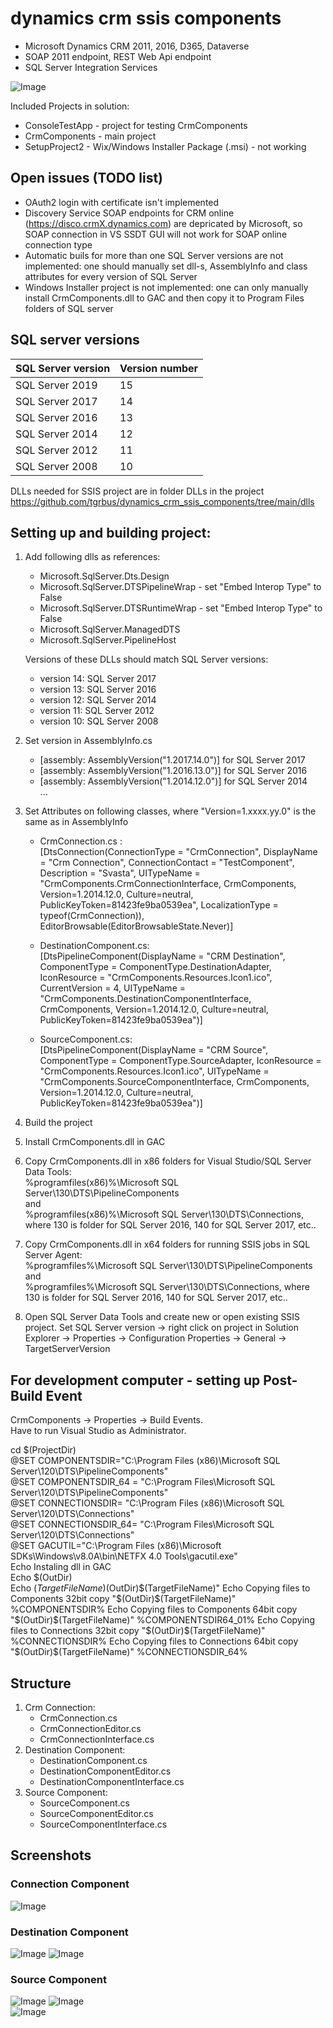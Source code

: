# dynamics crm ssis components

- Microsoft Dynamics CRM 2011, 2016, D365, Dataverse
- SOAP 2011 endpoint, REST Web Api endpoint
- SQL Server Integration Services

![Image](/Images/crm_ssis_destination02.png)

Included Projects in solution:
- ConsoleTestApp - project for testing CrmComponents
- CrmComponents - main project
- SetupProject2 - Wix/Windows Installer Package (.msi) - not working

## Open issues (TODO list)
- OAuth2 login with certificate isn't implemented
- Discovery Service SOAP endpoints for CRM online (https://disco.crmX.dynamics.com) are depricated by Microsoft, so SOAP connection in VS SSDT GUI will not work for SOAP online connection type
- Automatic buils for more than one SQL Server versions are not implemented: one should manually set dll-s, AssemblyInfo and class attributes for every version of SQL Server
- Windows Installer project is not implemented: one can only manually install CrmComponents.dll to GAC and then copy it to Program Files folders of SQL server

## SQL server versions
|SQL Server version|Version number|
|------------------|--------------|
|SQL Server 2019   | 15           |
|SQL Server 2017   | 14           |
|SQL Server 2016   | 13           |
|SQL Server 2014   | 12           |
|SQL Server 2012   | 11           |
|SQL Server 2008   | 10           |

DLLs needed for SSIS project are in folder DLLs in the project https://github.com/tgrbus/dynamics_crm_ssis_components/tree/main/dlls

## Setting up and building project:
1) Add following dlls as references:
	- Microsoft.SqlServer.Dts.Design
	- Microsoft.SqlServer.DTSPipelineWrap - set "Embed Interop Type" to False
	- Microsoft.SqlServer.DTSRuntimeWrap - set "Embed Interop Type" to False
	- Microsoft.SqlServer.ManagedDTS
	- Microsoft.SqlServer.PipelineHost

	Versions of these DLLs should match SQL Server versions:
   - version 14: SQL Server 2017
   - version 13: SQL Server 2016
   - version 12: SQL Server 2014			
   - version 11: SQL Server 2012
   - version 10: SQL Server 2008

2) Set version in AssemblyInfo.cs
	- [assembly: AssemblyVersion("1.2017.14.0")] for SQL Server 2017
	- [assembly: AssemblyVersion("1.2016.13.0")] for SQL Server 2016
	- [assembly: AssemblyVersion("1.2014.12.0")] for SQL Server 2014  
	...

3) Set Attributes on following classes, where "Version=1.xxxx.yy.0" is the same as in AssemblyInfo
	- CrmConnection.cs :     
		    [DtsConnection(ConnectionType = "CrmConnection", DisplayName = "Crm Connection", ConnectionContact = "TestComponent", Description = "Svasta",
         UITypeName = "CrmComponents.CrmConnectionInterface, CrmComponents, Version=1.2014.12.0, Culture=neutral, PublicKeyToken=81423fe9ba0539ea",
        LocalizationType = typeof(CrmConnection)), EditorBrowsable(EditorBrowsableState.Never)]
		
	- DestinationComponent.cs:  
    	    [DtsPipelineComponent(DisplayName = "CRM Destination", ComponentType = ComponentType.DestinationAdapter, 
         IconResource = "CrmComponents.Resources.Icon1.ico", CurrentVersion = 4,
        UITypeName = "CrmComponents.DestinationComponentInterface, CrmComponents, Version=1.2014.12.0, Culture=neutral, PublicKeyToken=81423fe9ba0539ea")]
	
	- SourceComponent.cs:  
		    [DtsPipelineComponent(DisplayName = "CRM Source", ComponentType = ComponentType.SourceAdapter, IconResource = "CrmComponents.Resources.Icon1.ico",
        UITypeName = "CrmComponents.SourceComponentInterface, CrmComponents, Version=1.2014.12.0, Culture=neutral, PublicKeyToken=81423fe9ba0539ea")]

4) Build the project

5) Install CrmComponents.dll in GAC

6) Copy CrmComponents.dll in x86 folders for Visual Studio/SQL Server Data Tools:  
    %programfiles(x86)%\Microsoft SQL Server\130\DTS\PipelineComponents  
    and  
    %programfiles(x86)%\Microsoft SQL Server\130\DTS\Connections, where 130 is folder for SQL Server 2016, 140 for SQL Server 2017, etc..

7) Copy CrmComponents.dll in x64 folders for running SSIS jobs in SQL Server Agent:  
    %programfiles%\Microsoft SQL Server\130\DTS\PipelineComponents  
    and  
    %programfiles%\Microsoft SQL Server\130\DTS\Connections, where 130 is folder for SQL Server 2016, 140 for SQL Server 2017, etc..

8) Open SQL Server Data Tools and create new or open existing SSIS project. Set SQL Server version -> right click on project in Solution Explorer -> Properties -> Configuration Properties -> General -> TargetServerVersion

## For development computer - setting up Post-Build Event 
CrmComponents -> Properties -> Build Events.  
Have to run Visual Studio as Administrator.

cd $(ProjectDir)  
@SET COMPONENTSDIR="C:\Program Files (x86)\Microsoft SQL Server\120\DTS\PipelineComponents\"  
@SET COMPONENTSDIR_64 = "C:\Program Files\Microsoft SQL Server\120\DTS\PipelineComponents\"  
@SET CONNECTIONSDIR= "C:\Program Files (x86)\Microsoft SQL Server\120\DTS\Connections\"  
@SET CONNECTIONSDIR_64= "C:\Program Files\Microsoft SQL Server\120\DTS\Connections\"  
@SET GACUTIL="C:\Program Files (x86)\Microsoft SDKs\Windows\v8.0A\bin\NETFX 4.0 Tools\gacutil.exe"  
Echo Instaling dll in GAC  
Echo $(OutDir)  
Echo $(TargetFileName)  
%GACUTIL% -if "$(OutDir)$(TargetFileName)"  
Echo Copying files to Components 32bit  
copy "$(OutDir)$(TargetFileName)" %COMPONENTSDIR%  
Echo Copying files to Components 64bit  
copy "$(OutDir)$(TargetFileName)" %COMPONENTSDIR64_01%  
Echo Copying files to Connections 32bit  
copy "$(OutDir)$(TargetFileName)" %CONNECTIONSDIR%  
Echo Copying files to Connections 64bit  
copy "$(OutDir)$(TargetFileName)" %CONNECTIONSDIR_64%  

## Structure
1) Crm Connection:
    - CrmConnection.cs
    - CrmConnectionEditor.cs
    - CrmConnectionInterface.cs
2) Destination Component:
    - DestinationComponent.cs
    - DestinationComponentEditor.cs
    - DestinationComponentInterface.cs
3) Source Component:
    - SourceComponent.cs
    - SourceComponentEditor.cs
    - SourceComponentInterface.cs

## Screenshots
### Connection Component
![Image](/Images/crm_ssis_connection01.png)

### Destination Component
![Image](/Images/crm_ssis_destination01.png)
![Image](/Images/crm_ssis_destination03.png)

### Source Component
![Image](/Images/crm_ssis_source01.png)
![Image](/Images/crm_ssis_source02.png)  
![Image](/Images/crm_ssis_source03.png)